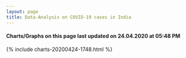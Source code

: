```yaml
---
layout: page
title: Data-Analysis on COVID-19 cases in India
---
```

#### Charts/Graphs on this page last updated on 24.04.2020 at 05:48 PM
{% include charts-20200424-1748.html %}